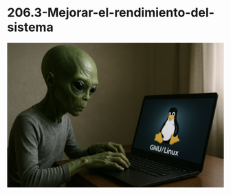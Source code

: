 # 206.3-Mejorar-el-rendimiento-del-sistema
![LPI Logo](../../../../wallpaper/et_linux.png "Buscando al viejo hombre ")
